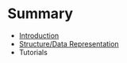 # Summary

* [Introduction](README.md)
* [Structure/Data Representation](structure.md)
* Tutorials

